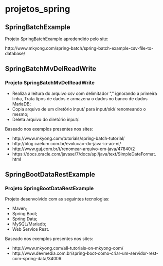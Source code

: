 # projetos_spring

<h2>SpringBatchExample</h2>
<p>Projeto SpringBatchExample apredendido pelo site:</p>
<p>http://www.mkyong.com/spring-batch/spring-batch-example-csv-file-to-database/</p>

<h2>SpringBatchMvDelReadWrite </h2>
<h3>Projeto SpringBatchMvDelReadWrite</h3> 
<ul>
<li>Realiza a leitura do arquivo csv com delimitador "," ignorando a primeira linha, Trata tipos de dados e armazena o dados no banco de dados MariaDB;</li>
<li>Copia arquivo de um diretório input/ para input/old/ renomeando o mesmo;</li>
<li>Deleta arquivo do diretório input/.</li>
</ul>
<p>Baseado nos exemplos presentes nos sites: </p>
<ul>
  <li>http://www.mkyong.com/tutorials/spring-batch-tutorial/</li>
  <li>http://blog.caelum.com.br/evolucao-do-java-io-ao-ni/</li>  
  <li>http://www.guj.com.br/t/renomear-arquivo-em-java/47840/2</li>
  <li>https://docs.oracle.com/javase/7/docs/api/java/text/SimpleDateFormat.html</li>
</ul>

<h2>SpringBootDataRestExample</h2>
<h3>Projeto SpringBootDataRestExample</h3>
<p>Projeto desenvolvido com as seguintes tecnologias:</p>
<ul>
<li>Maven;</li>
<li>Spring Boot;</li>
<li>Spring Data;</li>
<li>MySQL/Mariadb;</li>
<li>Web Service Rest.</li>
</ul>
<p>Baseado nos exemplos presentes nos sites:</p>
<ul>
<li>http://www.mkyong.com/all-tutorials-on-mkyong-com/</li>
<li>http://www.devmedia.com.br/spring-boot-como-criar-um-servidor-rest-com-spring-data/34006</li>
</ul>
